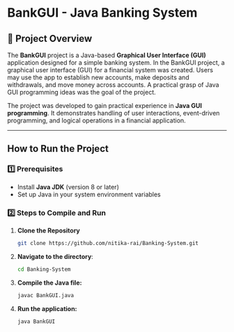 # BankGUI - Java Banking System

## 📌 Project Overview
The **BankGUI** project is a Java-based **Graphical User Interface (GUI)** application designed for a simple banking system. In the
BankGUI project, a graphical user interface (GUI) for a financial system was created. Users may use the app to establish new accounts, make deposits and withdrawals, and move money across accounts. A practical grasp of Java GUI programming ideas was the goal of the project.

The project was developed to gain practical experience in **Java GUI programming**. 
It demonstrates handling of user interactions, event-driven programming, and logical operations in a financial application.

---

##  How to Run the Project

### 1️⃣ Prerequisites
- Install **Java JDK** (version 8 or later)
- Set up Java in your system environment variables

### 2️⃣ Steps to Compile and Run
1. **Clone the Repository**
   ```bash
   git clone https://github.com/nitika-rai/Banking-System.git

2. **Navigate to the directory**:
   ```bash
   cd Banking-System

3. **Compile the Java file:**
    ```bash
    javac BankGUI.java

4. **Run the application:**
    ```bash
    java BankGUI
